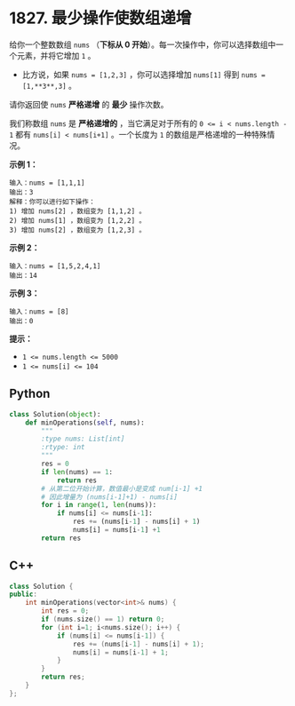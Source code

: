 # 1827. 最少操作使数组递增

给你一个整数数组 `nums` （**下标从 0 开始**）。每一次操作中，你可以选择数组中一个元素，并将它增加 `1` 。

- 比方说，如果 `nums = [1,2,3]` ，你可以选择增加 `nums[1]` 得到 `nums = [1,**3**,3]` 。

请你返回使 `nums` **严格递增** 的 **最少** 操作次数。

我们称数组 `nums` 是 **严格递增的** ，当它满足对于所有的 `0 <= i < nums.length - 1` 都有 `nums[i] < nums[i+1]` 。一个长度为 `1` 的数组是严格递增的一种特殊情况。

**示例 1：**

```
输入：nums = [1,1,1]
输出：3
解释：你可以进行如下操作：
1) 增加 nums[2] ，数组变为 [1,1,2] 。
2) 增加 nums[1] ，数组变为 [1,2,2] 。
3) 增加 nums[2] ，数组变为 [1,2,3] 。
```

**示例 2：**

```
输入：nums = [1,5,2,4,1]
输出：14
```

**示例 3：**

```
输入：nums = [8]
输出：0
```

**提示：**

- `1 <= nums.length <= 5000`
- `1 <= nums[i] <= 104`

## Python

```python
class Solution(object):
    def minOperations(self, nums):
        """
        :type nums: List[int]
        :rtype: int
        """
        res = 0        
        if len(nums) == 1:
            return res
        # 从第二位开始计算，数值最小是变成 num[i-1] +1 
        # 因此增量为 (nums[i-1]+1) - nums[i]
        for i in range(1, len(nums)):
            if nums[i] <= nums[i-1]:
                res += (nums[i-1] - nums[i] + 1)
                nums[i] = nums[i-1] +1
        return res
```

## C++

```c++
class Solution {
public:
    int minOperations(vector<int>& nums) {
        int res = 0;
        if (nums.size() == 1) return 0;
        for (int i=1; i<nums.size(); i++) {
            if (nums[i] <= nums[i-1]) {
                res += (nums[i-1] - nums[i] + 1);
                nums[i] = nums[i-1] + 1;
            }
        }
        return res;
    }
};
```

